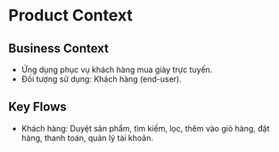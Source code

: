 # Product Context

## Business Context
- Ứng dụng phục vụ khách hàng mua giày trực tuyến.
- Đối tượng sử dụng: Khách hàng (end-user).

## Key Flows
- Khách hàng: Duyệt sản phẩm, tìm kiếm, lọc, thêm vào giỏ hàng, đặt hàng, thanh toán, quản lý tài khoản. 
